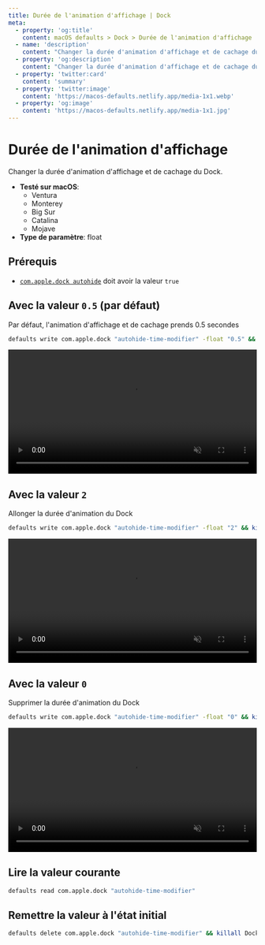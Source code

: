 ```yaml
---
title: Durée de l'animation d'affichage | Dock
meta:
  - property: 'og:title'
    content: macOS defaults > Dock > Durée de l'animation d'affichage
  - name: 'description'
    content: "Changer la durée d'animation d'affichage et de cachage du Dock."
  - property: 'og:description'
    content: "Changer la durée d'animation d'affichage et de cachage du Dock."
  - property: 'twitter:card'
    content: 'summary'
  - property: 'twitter:image'
    content: 'https://macos-defaults.netlify.app/media-1x1.webp'
  - property: 'og:image'
    content: 'https://macos-defaults.netlify.app/media-1x1.jpg'
---
```


# Durée de l'animation d'affichage

Changer la durée d'animation d'affichage et de cachage du Dock.

<!-- break lists -->

- **Testé sur macOS**:
  - Ventura
  - Monterey
  - Big Sur
  - Catalina
  - Mojave
- **Type de paramètre**: float

## Prérequis

- [`com.apple.dock autohide`](../../fr/dock/autohide.md#avec-la-valeur-true) doit avoir la valeur `true`

## Avec la valeur `0.5` (par défaut)

Par défaut, l'animation d'affichage et de cachage prends 0.5 secondes

```bash
defaults write com.apple.dock "autohide-time-modifier" -float "0.5" && killall Dock
```

<video autoplay loop muted playsinline width="742" height="202" style="max-width: 100%; height: auto">
  <source src="../../dock/images/autohide-time-modifier/0.5.mp4" type="video/mp4">
  Exemple avec la valeur 0.5
</video>

## Avec la valeur `2`

Allonger la durée d'animation du Dock

```bash
defaults write com.apple.dock "autohide-time-modifier" -float "2" && killall Dock
```

<video autoplay loop muted playsinline width="742" height="202" style="max-width: 100%; height: auto">
  <source src="../../dock/images/autohide-time-modifier/2.mp4" type="video/mp4">
  Exemple avec la valeur 2
</video>

## Avec la valeur `0`

Supprimer la durée d'animation du Dock

```bash
defaults write com.apple.dock "autohide-time-modifier" -float "0" && killall Dock
```

<video autoplay loop muted playsinline width="742" height="202" style="max-width: 100%; height: auto">
  <source src="../../dock/images/autohide-time-modifier/0.mp4" type="video/mp4">
  Exemple avec la valeur 0
</video>

## Lire la valeur courante

```bash
defaults read com.apple.dock "autohide-time-modifier"
```

## Remettre la valeur à l'état initial

```bash
defaults delete com.apple.dock "autohide-time-modifier" && killall Dock
```
